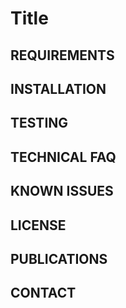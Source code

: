 Title
=============================================================================



REQUIREMENTS
------------


INSTALLATION
------------


TESTING
----------------------


TECHNICAL FAQ
-------------


KNOWN ISSUES
------------



LICENSE
-------



PUBLICATIONS
------------



CONTACT
-------



